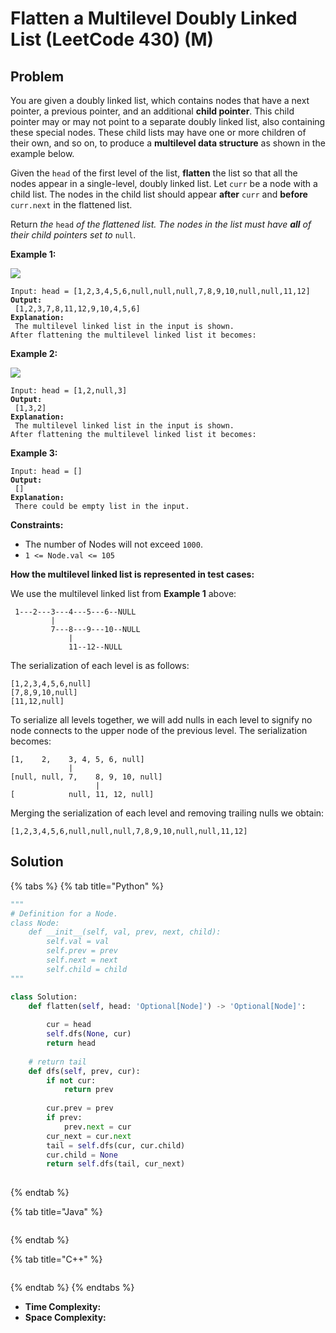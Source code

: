 # Flatten a Multilevel Doubly Linked List (LeetCode 430) (M)

## Problem



You are given a doubly linked list, which contains nodes that have a next pointer, a previous pointer, and an additional **child pointer**. This child pointer may or may not point to a separate doubly linked list, also containing these special nodes. These child lists may have one or more children of their own, and so on, to produce a **multilevel data structure** as shown in the example below.

Given the `head` of the first level of the list, **flatten** the list so that all the nodes appear in a single-level, doubly linked list. Let `curr` be a node with a child list. The nodes in the child list should appear **after** `curr` and **before** `curr.next` in the flattened list.

Return _the_ `head` _of the flattened list. The nodes in the list must have **all** of their child pointers set to_ `null`.

&#x20;

**Example 1:**

![](https://assets.leetcode.com/uploads/2021/11/09/flatten11.jpg)

<pre><code>Input: head = [1,2,3,4,5,6,null,null,null,7,8,9,10,null,null,11,12]
<strong>Output:
</strong> [1,2,3,7,8,11,12,9,10,4,5,6]
<strong>Explanation:
</strong> The multilevel linked list in the input is shown.
After flattening the multilevel linked list it becomes:
</code></pre>

**Example 2:**

![](https://assets.leetcode.com/uploads/2021/11/09/flatten2.1jpg)

<pre><code>Input: head = [1,2,null,3]
<strong>Output:
</strong> [1,3,2]
<strong>Explanation:
</strong> The multilevel linked list in the input is shown.
After flattening the multilevel linked list it becomes:
</code></pre>

**Example 3:**

<pre><code>Input: head = []
<strong>Output:
</strong> []
<strong>Explanation:
</strong> There could be empty list in the input.
</code></pre>

&#x20;

**Constraints:**

* The number of Nodes will not exceed `1000`.
* `1 <= Node.val <= 105`

&#x20;

**How the multilevel linked list is represented in test cases:**

We use the multilevel linked list from **Example 1** above:

```
 1---2---3---4---5---6--NULL
         |
         7---8---9---10--NULL
             |
             11--12--NULL
```

The serialization of each level is as follows:

```
[1,2,3,4,5,6,null]
[7,8,9,10,null]
[11,12,null]
```

To serialize all levels together, we will add nulls in each level to signify no node connects to the upper node of the previous level. The serialization becomes:

```
[1,    2,    3, 4, 5, 6, null]
             |
[null, null, 7,    8, 9, 10, null]
                   |
[            null, 11, 12, null]
```

Merging the serialization of each level and removing trailing nulls we obtain:

```
[1,2,3,4,5,6,null,null,null,7,8,9,10,null,null,11,12]
```



## Solution&#x20;

{% tabs %}
{% tab title="Python" %}
```python
"""
# Definition for a Node.
class Node:
    def __init__(self, val, prev, next, child):
        self.val = val
        self.prev = prev
        self.next = next
        self.child = child
"""

class Solution:
    def flatten(self, head: 'Optional[Node]') -> 'Optional[Node]':
        
        cur = head 
        self.dfs(None, cur)
        return head
    
    # return tail
    def dfs(self, prev, cur):
        if not cur:
            return prev
        
        cur.prev = prev
        if prev:
            prev.next = cur
        cur_next = cur.next
        tail = self.dfs(cur, cur.child)
        cur.child = None
        return self.dfs(tail, cur_next)
        
```
{% endtab %}

{% tab title="Java" %}
```java
```
{% endtab %}

{% tab title="C++" %}
```cpp
```
{% endtab %}
{% endtabs %}

* **Time Complexity:**
* **Space Complexity:**
